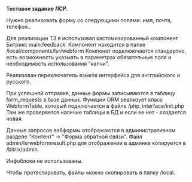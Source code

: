 **Тестовое задание ЛСР.**

Нужно реализовать форму со следующими полями: имя, почта, телефон..

Для реализации ТЗ я использовал кастомизированный компонент Битрикс main:feedback.
Компонент находится в папке /local/components/lsr/webform
Компонет подклюючается стандартно, есть возможность указыать в параметрах обязательные поля и необходимость использования "капчи".

Реализован переключатель языков интерфейса для ангглийского и русского.

При успешной отправке, данные формы записываются в таблицу form_requests в базе данных.
Функции ORM реализует класс WebformTable, который подключается в файле /php_interface/init.php
Там же проверяется наличие таблицы в БД и если ее нет - создается новая.

Данные запросов вебформы отображаются в административном разделе  "Контент" -> "Форма обратной связи".
Файл admin/lsrwebformresult.php для отображении в админке копируется в /bitrix/admin. 

Инфоблоки не использованы.

Чтобы протестировать, файлы можно скопировать в папку /local.

